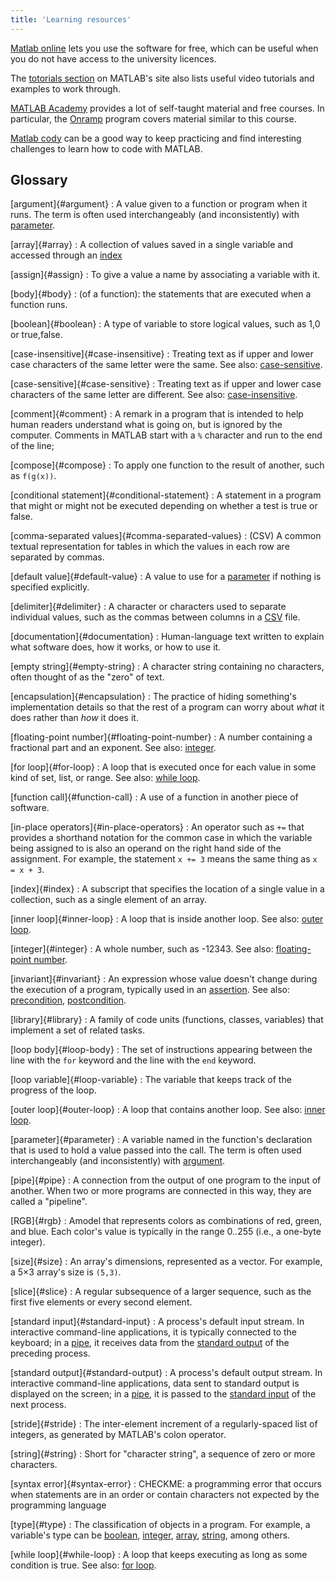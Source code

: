 ```yaml
---
title: 'Learning resources'
---
```


[Matlab online](mathworks.com/products/matlab-online.html) lets you use the software for free, which can be useful when you do not have access to the university licences.

The [totorials section](https://uk.mathworks.com/support/learn-with-matlab-tutorials.html)
on MATLAB's site also lists useful video tutorials and examples to work through.

[MATLAB Academy](matlabacademy.mathworks.com/)
provides a lot of self-taught material and free courses.
In particular, the [Onramp](matlabacademy.mathworks.com/details/matlab-onramp/gettingstarted) program covers material similar to this course.

[Matlab cody](mathworks.com/matlabcentral/cody) can be a good way to keep practicing and find interesting challenges to learn how to code with MATLAB.


## Glossary

[argument]{#argument}
:   A value given to a function or program when it runs.
The term is often used interchangeably (and inconsistently) with [parameter](#parameter).

[array]{#array}
:   A collection of values saved in a single variable
and accessed through an [index](#index)

[assign]{#assign}
:   To give a value a name by associating a variable with it.

[body]{#body}
:   (of a function): the statements that are executed when a function runs.

[boolean]{#boolean}
:   A type of variable to store logical values, such as 1,0 or true,false.

[case-insensitive]{#case-insensitive}
:   Treating text as if upper and lower case characters of the same letter were the same.
See also: [case-sensitive](#case-sensitive).

[case-sensitive]{#case-sensitive}
:   Treating text as if upper and lower case characters of the same letter are different.
See also: [case-insensitive](#case-insensitive).

[comment]{#comment}
:   A remark in a program that is intended to help human readers understand what is going on,
but is ignored by the computer.
Comments in MATLAB start with a `%` character and run to the end of the line;

[compose]{#compose}
:   To apply one function to the result of another, such as `f(g(x))`.

[conditional statement]{#conditional-statement}
:   A statement in a program that might or might not be executed
depending on whether a test is true or false.

[comma-separated values]{#comma-separated-values}
:   (CSV) A common textual representation for tables
in which the values in each row are separated by commas.

[default value]{#default-value}
:   A value to use for a [parameter](#parameter) if nothing is specified explicitly.

[delimiter]{#delimiter}
:   A character or characters used to separate individual values,
such as the commas between columns in a [CSV](#comma-separated-values) file.

[documentation]{#documentation}
:   Human-language text written to explain what software does,
how it works, or how to use it.

[empty string]{#empty-string}
:   A character string containing no characters,
often thought of as the "zero" of text.

[encapsulation]{#encapsulation}
:   The practice of hiding something's implementation details
so that the rest of a program can worry about *what* it does
rather than *how* it does it.

[floating-point number]{#floating-point-number}
:   A number containing a fractional part and an exponent.
See also: [integer](#integer).

[for loop]{#for-loop}
:   A loop that is executed once for each value in some kind of set, list, or range.
See also: [while loop](#while-loop).

[function call]{#function-call}
:   A use of a function in another piece of software.

[in-place operators]{#in-place-operators}
:   An operator such as `+=` that provides a shorthand notation for
the common case in which the variable being assigned to
is also an operand on the right hand side of the assignment.
For example, the statement `x += 3` means the same thing as `x = x + 3`.

[index]{#index}
:   A subscript that specifies the location of a single value in a collection, such as a single element of an array.

[inner loop]{#inner-loop}
:   A loop that is inside another loop. See also: [outer loop](#outer-loop).

[integer]{#integer}
:   A whole number, such as -12343. See also: [floating-point number](#floating-point-number).

[invariant]{#invariant}
:   An expression whose value doesn't change during the execution of a program,
typically used in an [assertion](#assertion).
See also: [precondition](#precondition), [postcondition](#postcondition).

[library]{#library}
:   A family of code units (functions, classes, variables) that implement a set of
related tasks.

[loop body]{#loop-body}
:   The set of instructions appearing between the line with the `for` keyword and
the line with the `end` keyword.

[loop variable]{#loop-variable}
:   The variable that keeps track of the progress of the loop.

[outer loop]{#outer-loop}
:   A loop that contains another loop.
See also: [inner loop](#inner-loop).

[parameter]{#parameter}
:   A variable named in the function's declaration that is used to hold a value passed into the call.
The term is often used interchangeably (and inconsistently) with [argument](#argument).

[pipe]{#pipe}
:   A connection from the output of one program to the input of another.
When two or more programs are connected in this way, they are called a "pipeline".

[RGB]{#rgb}
:   Amodel that represents colors as combinations of red, green, and blue.
Each color's value is typically in the range 0..255
(i.e., a one-byte integer).

[size]{#size}
:   An array's dimensions, represented as a vector.
For example, a 5×3 array's size is `(5,3)`.

[slice]{#slice}
:   A regular subsequence of a larger sequence,
such as the first five elements or every second element.

[standard input]{#standard-input}
:   A process's default input stream.
In interactive command-line applications,
it is typically connected to the keyboard; in a [pipe](#pipe),
it receives data from the [standard output](#standard-output) of the preceding process.

[standard output]{#standard-output}
:   A process's default output stream.
In interactive command-line applications,
data sent to standard output is displayed on the screen;
in a [pipe](#pipe),
it is passed to the [standard input](#standard-input) of the next process.

[stride]{#stride}
:   The inter-element increment of a regularly-spaced list of integers, as generated
by MATLAB's colon operator.

[string]{#string}
:   Short for "character string",
a sequence of zero or more characters.

[syntax error]{#syntax-error}
:   CHECKME: a programming error that occurs when statements are in an order or contain characters
not expected by the programming language

[type]{#type}
:   The classification of objects in a program.
For example, a variable's type can be [boolean](#boolean), [integer](#integer), [array](#array), [string](#string), among others.

[while loop]{#while-loop}
:   A loop that keeps executing as long as some condition is true.
See also: [for loop](#for-loop).
